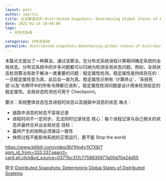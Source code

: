 ```yaml
---
layout: post
author: smartsi
title: 论文解读系列-Distributed Snapshots: Determining Global States of Distributed Systems
date: 2022-02-14 18:04:00
tags:
  - 分布式系统

categories: 分布式系统
permalink: distributed-snapshots-determining-global-states-of-distributed-systems
---
```


本篇论文提出了一种算法，通过该算法，在分布式系统进程计算期间确定系统的全局状态。分布式系统中的许多问题都可以归纳为检测全局状态问题。例如，全局状态检测算法有助于解决一类重要的问题：稳定属性检测。稳定属性是持续存在的：一旦稳定属性变为真，此后会一直为真。稳定属性示例有 '计算终止'、'系统死锁'以及'令牌环中的所有令牌都已消失'。稳定属性检测问题是设计用来检测给定的稳定属性。全局状态检测也可用于 Checkpoint。


要点：系统整体状态包含进程的状态以及链路中消息的状态
难点：
- 链路中消息的状态不容易记录
- 进程时间不一定同步，无法同时记录状态
核心：每个进程记录与自己相关的状态并最终合并出全局状态
目标：
- 最终产生的快照必须保证一致性
- 快照过程不能影响系统的正常运行，更不能 Stop the world


https://www.bilibili.com/video/BV1Hq4y1X7X8/?spm_id_from=333.337.search-card.all.click&vd_source=0377bc317c7758835977a00d70e24d55
















原文:[Distributed Snapshots: Determining Global States of Distributed Systems]()
